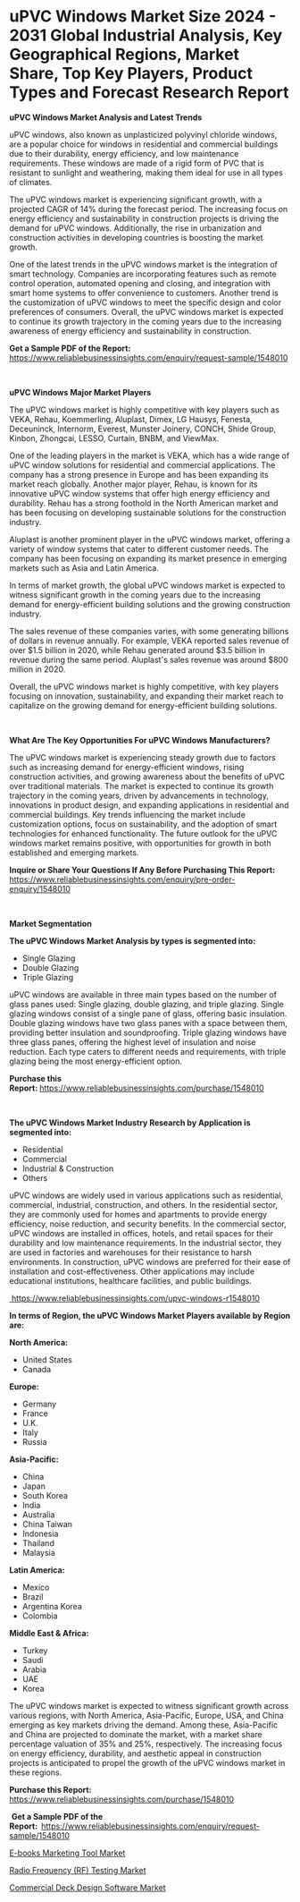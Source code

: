 <p><h1>uPVC Windows Market Size 2024 - 2031 Global Industrial Analysis, Key Geographical Regions, Market Share, Top Key Players, Product Types and Forecast Research Report</h1></p><p><strong>uPVC Windows Market Analysis and Latest Trends</strong></p>
<p><p>uPVC windows, also known as unplasticized polyvinyl chloride windows, are a popular choice for windows in residential and commercial buildings due to their durability, energy efficiency, and low maintenance requirements. These windows are made of a rigid form of PVC that is resistant to sunlight and weathering, making them ideal for use in all types of climates.</p><p>The uPVC windows market is experiencing significant growth, with a projected CAGR of 14% during the forecast period. The increasing focus on energy efficiency and sustainability in construction projects is driving the demand for uPVC windows. Additionally, the rise in urbanization and construction activities in developing countries is boosting the market growth.</p><p>One of the latest trends in the uPVC windows market is the integration of smart technology. Companies are incorporating features such as remote control operation, automated opening and closing, and integration with smart home systems to offer convenience to customers. Another trend is the customization of uPVC windows to meet the specific design and color preferences of consumers. Overall, the uPVC windows market is expected to continue its growth trajectory in the coming years due to the increasing awareness of energy efficiency and sustainability in construction.</p></p>
<p><strong>Get a Sample PDF of the Report:&nbsp;</strong> <a href="https://www.reliablebusinessinsights.com/enquiry/request-sample/1548010">https://www.reliablebusinessinsights.com/enquiry/request-sample/1548010</a></p>
<p>&nbsp;</p>
<p><strong>uPVC Windows Major Market Players</strong></p>
<p><p>The uPVC windows market is highly competitive with key players such as VEKA, Rehau, Koemmerling, Aluplast, Dimex, LG Hausys, Fenesta, Deceuninck, Internorm, Everest, Munster Joinery, CONCH, Shide Group, Kinbon, Zhongcai, LESSO, Curtain, BNBM, and ViewMax. </p><p>One of the leading players in the market is VEKA, which has a wide range of uPVC window solutions for residential and commercial applications. The company has a strong presence in Europe and has been expanding its market reach globally. Another major player, Rehau, is known for its innovative uPVC window systems that offer high energy efficiency and durability. Rehau has a strong foothold in the North American market and has been focusing on developing sustainable solutions for the construction industry.</p><p>Aluplast is another prominent player in the uPVC windows market, offering a variety of window systems that cater to different customer needs. The company has been focusing on expanding its market presence in emerging markets such as Asia and Latin America. </p><p>In terms of market growth, the global uPVC windows market is expected to witness significant growth in the coming years due to the increasing demand for energy-efficient building solutions and the growing construction industry. </p><p>The sales revenue of these companies varies, with some generating billions of dollars in revenue annually. For example, VEKA reported sales revenue of over $1.5 billion in 2020, while Rehau generated around $3.5 billion in revenue during the same period. Aluplast's sales revenue was around $800 million in 2020. </p><p>Overall, the uPVC windows market is highly competitive, with key players focusing on innovation, sustainability, and expanding their market reach to capitalize on the growing demand for energy-efficient building solutions.</p></p>
<p>&nbsp;</p>
<p><strong>What Are The Key Opportunities For uPVC Windows Manufacturers?</strong></p>
<p><p>The uPVC windows market is experiencing steady growth due to factors such as increasing demand for energy-efficient windows, rising construction activities, and growing awareness about the benefits of uPVC over traditional materials. The market is expected to continue its growth trajectory in the coming years, driven by advancements in technology, innovations in product design, and expanding applications in residential and commercial buildings. Key trends influencing the market include customization options, focus on sustainability, and the adoption of smart technologies for enhanced functionality. The future outlook for the uPVC windows market remains positive, with opportunities for growth in both established and emerging markets.</p></p>
<p><strong>Inquire or Share Your Questions If Any Before Purchasing This Report:</strong> <a href="https://www.reliablebusinessinsights.com/enquiry/pre-order-enquiry/1548010">https://www.reliablebusinessinsights.com/enquiry/pre-order-enquiry/1548010</a></p>
<p>&nbsp;</p>
<p><strong>Market Segmentation</strong></p>
<p><strong>The uPVC Windows Market Analysis by types is segmented into:</strong></p>
<p><ul><li>Single Glazing</li><li>Double Glazing</li><li>Triple Glazing</li></ul></p>
<p><p>uPVC windows are available in three main types based on the number of glass panes used: Single glazing, double glazing, and triple glazing. Single glazing windows consist of a single pane of glass, offering basic insulation. Double glazing windows have two glass panes with a space between them, providing better insulation and soundproofing. Triple glazing windows have three glass panes, offering the highest level of insulation and noise reduction. Each type caters to different needs and requirements, with triple glazing being the most energy-efficient option.</p></p>
<p><strong>Purchase this Report:&nbsp;</strong><a href="https://www.reliablebusinessinsights.com/purchase/1548010">https://www.reliablebusinessinsights.com/purchase/1548010</a></p>
<p>&nbsp;</p>
<p><strong>The uPVC Windows Market Industry Research by Application is segmented into:</strong></p>
<p><ul><li>Residential</li><li>Commercial</li><li>Industrial & Construction</li><li>Others</li></ul></p>
<p><p>uPVC windows are widely used in various applications such as residential, commercial, industrial, construction, and others. In the residential sector, they are commonly used for homes and apartments to provide energy efficiency, noise reduction, and security benefits. In the commercial sector, uPVC windows are installed in offices, hotels, and retail spaces for their durability and low maintenance requirements. In the industrial sector, they are used in factories and warehouses for their resistance to harsh environments. In construction, uPVC windows are preferred for their ease of installation and cost-effectiveness. Other applications may include educational institutions, healthcare facilities, and public buildings.</p></p>
<p><a href="https://www.reliablebusinessinsights.com/upvc-windows-r1548010">&nbsp;https://www.reliablebusinessinsights.com/upvc-windows-r1548010</a></p>
<p><strong>In terms of Region, the uPVC Windows Market Players available by Region are:</strong></p>
<p>
    <p> <strong> North America: </strong>
        <ul>
            <li>United States</li>
            <li>Canada</li>
        </ul>
        </p> 
    <p> <strong> Europe: </strong>
        <ul>
            <li>Germany</li>
            <li>France</li>
            <li>U.K.</li>
            <li>Italy</li>
            <li>Russia</li>
        </ul>
        </p> 
    <p> <strong> Asia-Pacific: </strong>
        <ul>
            <li>China</li>
            <li>Japan</li>
            <li>South Korea</li>
            <li>India</li>
            <li>Australia</li>
            <li>China Taiwan</li>
            <li>Indonesia</li>
            <li>Thailand</li>
            <li>Malaysia</li>
        </ul>
        </p> 
    <p> <strong> Latin America: </strong>
        <ul>
            <li>Mexico</li>
            <li>Brazil</li>
            <li>Argentina Korea</li>
            <li>Colombia</li>
        </ul>
        </p> 
    <p> <strong> Middle East & Africa: </strong>
        <ul>
            <li>Turkey</li>
            <li>Saudi</li>
            <li>Arabia</li>
            <li>UAE</li>
            <li>Korea</li>
        </ul>
    </p>
    </p>
<p><p>The uPVC windows market is expected to witness significant growth across various regions, with North America, Asia-Pacific, Europe, USA, and China emerging as key markets driving the demand. Among these, Asia-Pacific and China are projected to dominate the market, with a market share percentage valuation of 35% and 25%, respectively. The increasing focus on energy efficiency, durability, and aesthetic appeal in construction projects is anticipated to propel the growth of the uPVC windows market in these regions.</p></p>
<p><strong>Purchase this Report: </strong><a href="https://www.reliablebusinessinsights.com/purchase/1548010">https://www.reliablebusinessinsights.com/purchase/1548010</a></p>
<p>&nbsp;<strong>Get a Sample PDF of the Report:&nbsp;&nbsp;</strong><a href="https://www.reliablebusinessinsights.com/enquiry/request-sample/1548010">https://www.reliablebusinessinsights.com/enquiry/request-sample/1548010</a></p>
<p><strong></strong></p>
<p><p><a href="https://github.com/syaifulanwaramsyori/Market-Research-Report-List-1/blob/main/e-books-marketing-tool-market.md">E-books Marketing Tool Market</a></p><p><a href="https://github.com/LiamKanenood/Market-Research-Report-List-1/blob/main/radio-frequency-rf-testing-market.md">Radio Frequency (RF) Testing Market</a></p><p><a href="https://github.com/rslnowrouzi/Market-Research-Report-List-1/blob/main/commercial-deck-design-software-market.md">Commercial Deck Design Software Market</a></p></p>